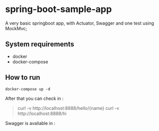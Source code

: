 # spring-boot-sample-app

A very basic springboot app, with Actuator, Swagger and one test using MockMvc;

## System requirements
- docker
- docker-compose

## How to run
```
docker-compose up -d
```

After that you can check in :

>curl -v http://localhost:8888/hello/{name}
>curl -v http://localhost:8888/hi

Swagger is avaliable in :
